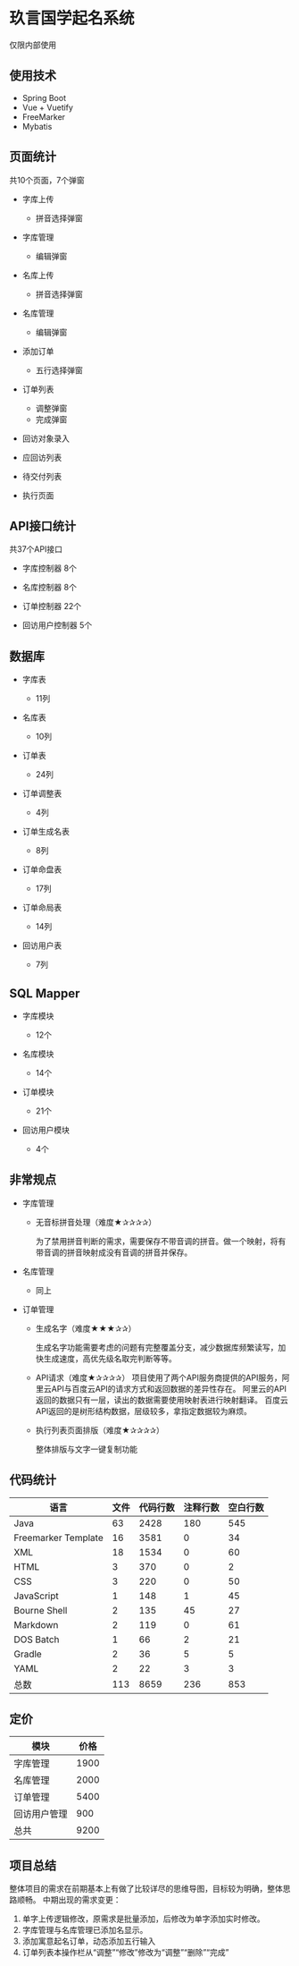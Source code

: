 # 玖言国学起名系统

仅限内部使用

## 使用技术

- Spring Boot
- Vue + Vuetify
- FreeMarker
- Mybatis

## 页面统计

共10个页面，7个弹窗

+ 字库上传
    + 拼音选择弹窗

+ 字库管理
    + 编辑弹窗

+ 名库上传
    + 拼音选择弹窗

+ 名库管理
    + 编辑弹窗

+ 添加订单
    + 五行选择弹窗

+ 订单列表
    + 调整弹窗
    + 完成弹窗

+ 回访对象录入

+ 应回访列表

+ 待交付列表

+ 执行页面

## API接口统计

共37个API接口

+ 字库控制器 8个

+ 名库控制器 8个

+ 订单控制器 22个

+ 回访用户控制器 5个

## 数据库

+ 字库表
    + 11列

+ 名库表
    + 10列

+ 订单表
    + 24列

+ 订单调整表
    + 4列

+ 订单生成名表
    + 8列

+ 订单命盘表
    + 17列

+ 订单命局表
    + 14列

+ 回访用户表
    + 7列

## SQL Mapper

+ 字库模块
    + 12个

+ 名库模块
    + 14个

+ 订单模块
    + 21个

+ 回访用户模块
    + 4个

## 非常规点

+ 字库管理
    + 无音标拼音处理（难度★✰✰✰✰）

      为了禁用拼音判断的需求，需要保存不带音调的拼音。做一个映射，将有带音调的拼音映射成没有音调的拼音并保存。

+ 名库管理

  + 同上

+ 订单管理
    + 生成名字（难度★★★✰✰）

      生成名字功能需要考虑的问题有完整覆盖分支，减少数据库频繁读写，加快生成速度，高优先级名取完判断等等。

    + API请求（难度★✰✰✰✰）
      项目使用了两个API服务商提供的API服务，阿里云API与百度云API的请求方式和返回数据的差异性存在。
      阿里云的API返回的数据只有一层，读出的数据需要使用映射表进行映射翻译。
      百度云API返回的是树形结构数据，层级较多，拿指定数据较为麻烦。

    + 执行列表页面排版（难度★✰✰✰✰）

      整体排版与文字一键复制功能

## 代码统计

| 语言                | 文件 | 代码行数 | 注释行数 | 空白行数 |
| ------------------- | ---- | -------- | -------- | -------- |
| Java                | 63   | 2428     | 180      | 545      |
| Freemarker Template | 16   | 3581     | 0        | 34       |
| XML                 | 18   | 1534     | 0        | 60       |
| HTML                | 3    | 370      | 0        | 2        |
| CSS                 | 3    | 220      | 0        | 50       |
| JavaScript          | 1    | 148      | 1        | 45       |
| Bourne Shell        | 2    | 135      | 45       | 27       |
| Markdown            | 2    | 119      | 0        | 61       |
| DOS Batch           | 1    | 66       | 2        | 21       |
| Gradle              | 2    | 36       | 5        | 5        |
| YAML                | 2    | 22       | 3        | 3        |
| 总数                | 113  | 8659     | 236      | 853      |

## 定价

| 模块         | 价格 |
| ------------ | ---- |
| 字库管理     | 1900 |
| 名库管理     | 2000 |
| 订单管理     | 5400 |
| 回访用户管理  | 900  |
| 总共        | 9200 |

## 项目总结

整体项目的需求在前期基本上有做了比较详尽的思维导图，目标较为明确，整体思路顺畅。
中期出现的需求变更：

1. 单字上传逻辑修改，原需求是批量添加，后修改为单字添加实时修改。
2. 字库管理与名库管理已添加名显示。
3. 添加寓意起名订单，动态添加五行输入
4. 订单列表本操作栏从“调整”“修改”修改为“调整”“删除”“完成”

